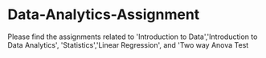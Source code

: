 # Data-Analytics-Assignment
Please find the assignments related to 'Introduction to Data','Introduction to Data Analytics', 'Statistics','Linear Regression', and 'Two way Anova Test
